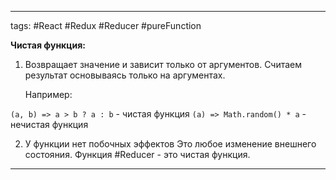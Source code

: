 ____

tags: #React #Redux #Reducer #pureFunction

**Чистая функция:**
1. Возвращает значение и зависит только от аргументов. Считаем результат основываясь только на аргументах.
   
   Например:
   
  `(a, b) => a > b ? a : b` - чистая функция
 `(a) => Math.random() * a` - нечистая функция
   
2. У функции нет побочных эффектов 
   Это любое изменение внешнего состояния. Функция #Reducer - это чистая функция.
   
_____

